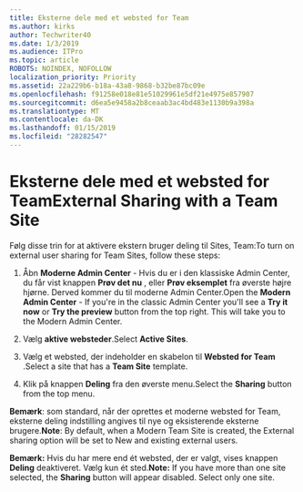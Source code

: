 ```yaml
---
title: Eksterne dele med et websted for Team
ms.author: kirks
author: Techwriter40
ms.date: 1/3/2019
ms.audience: ITPro
ms.topic: article
ROBOTS: NOINDEX, NOFOLLOW
localization_priority: Priority
ms.assetid: 22a229b6-b18a-43a8-9868-b32be87bc09e
ms.openlocfilehash: f91258e018e81e51029961e5df21e4975e857907
ms.sourcegitcommit: d6ea5e9458a2b8ceaab3ac4bd483e1130b9a398a
ms.translationtype: MT
ms.contentlocale: da-DK
ms.lasthandoff: 01/15/2019
ms.locfileid: "28282547"
---
```

# <a name="external-sharing-with-a-team-site"></a><span data-ttu-id="bb610-102">Eksterne dele med et websted for Team</span><span class="sxs-lookup"><span data-stu-id="bb610-102">External Sharing with a Team Site</span></span>

<span data-ttu-id="bb610-103">Følg disse trin for at aktivere ekstern bruger deling til Sites, Team:</span><span class="sxs-lookup"><span data-stu-id="bb610-103">To turn on external user sharing for Team Sites, follow these steps:</span></span> 
  
1. <span data-ttu-id="bb610-p101">Åbn **Moderne Admin Center** - Hvis du er i den klassiske Admin Center, du får vist knappen **Prøv det nu** , eller **Prøv eksemplet** fra øverste højre hjørne. Derved kommer du til moderne Admin Center.</span><span class="sxs-lookup"><span data-stu-id="bb610-p101">Open the **Modern Admin Center** - If you're in the classic Admin Center you'll see a **Try it now** or **Try the preview** button from the top right. This will take you to the Modern Admin Center.</span></span> 
  
2. <span data-ttu-id="bb610-106">Vælg **aktive websteder**.</span><span class="sxs-lookup"><span data-stu-id="bb610-106">Select **Active Sites**.</span></span> 
  
3. <span data-ttu-id="bb610-107">Vælg et websted, der indeholder en skabelon til **Websted for Team** .</span><span class="sxs-lookup"><span data-stu-id="bb610-107">Select a site that has a **Team Site** template.</span></span> 
  
4. <span data-ttu-id="bb610-108">Klik på knappen **Deling** fra den øverste menu.</span><span class="sxs-lookup"><span data-stu-id="bb610-108">Select the **Sharing** button from the top menu.</span></span> 
  
 <span data-ttu-id="bb610-109">**Bemærk**: som standard, når der oprettes et moderne websted for Team, eksterne deling indstilling angives til nye og eksisterende eksterne brugere.</span><span class="sxs-lookup"><span data-stu-id="bb610-109">**Note**: By default, when a Modern Team Site is created, the External sharing option will be set to New and existing external users.</span></span> 
  
 <span data-ttu-id="bb610-p102">**Bemærk:** Hvis du har mere end ét websted, der er valgt, vises knappen **Deling** deaktiveret. Vælg kun ét sted.</span><span class="sxs-lookup"><span data-stu-id="bb610-p102">**Note:** If you have more than one site selected, the **Sharing** button will appear disabled. Select only one site.</span></span> 
  

